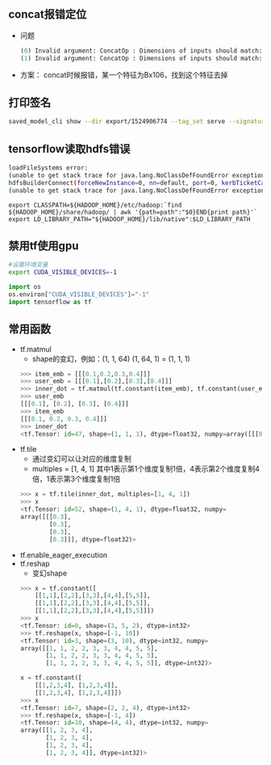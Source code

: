 

## concat报错定位
- 问题
    ```python
    (0) Invalid argument: ConcatOp : Dimensions of inputs should match: shape[0] = [10240,4] vs. shape[37] = [10236,106]
    (1) Invalid argument: ConcatOp : Dimensions of inputs should match: shape[0] = [10240,4] vs. shape[37] = [10236,106]
    ```
- 方案：
    concat时候报错，某一个特征为Bx106，找到这个特征去掉

## 打印签名
```bash
saved_model_cli show --dir export/1524906774 --tag_set serve --signature_def serving_default
```


## tensorflow读取hdfs错误
```bash
loadFileSystems error:
(unable to get stack trace for java.lang.NoClassDefFoundError exception: ExceptionUtils::getStackTrace error.)
hdfsBuilderConnect(forceNewInstance=0, nn=default, port=0, kerbTicketCachePath=(NULL), userName=(NULL)) error:
(unable to get stack trace for java.lang.NoClassDefFoundError exception: ExceptionUtils::getStackTrace error.)
```
```
export CLASSPATH=${HADOOP_HOME}/etc/hadoop:`find ${HADOOP_HOME}/share/hadoop/ | awk '{path=path":"$0}END{print path}'`
export LD_LIBRARY_PATH="${HADOOP_HOME}/lib/native":$LD_LIBRARY_PATH
```


## 禁用tf使用gpu
```bash
#设置环境变量
export CUDA_VISIBLE_DEVICES=-1
```
```python
import os
os.environ["CUDA_VISIBLE_DEVICES"]="-1"    
import tensorflow as tf
```

## 常用函数
- tf.matmul
    - shape的变幻，例如：(1, 1, 64) (1, 64, 1) = (1, 1, 1)
    ```python
    >>> item_emb = [[[0.1,0.2,0.3,0.4]]]
    >>> user_emb = [[[0.1],[0.2],[0.3],[0.4]]]
    >>> inner_dot = tf.matmul(tf.constant(item_emb), tf.constant(user_emb))
    >>> user_emb
    [[[0.1], [0.2], [0.3], [0.4]]]
    >>> item_emb
    [[[0.1, 0.2, 0.3, 0.4]]]
    >>> inner_dot
    <tf.Tensor: id=47, shape=(1, 1, 1), dtype=float32, numpy=array([[[0.3]]], dtype=float32)>
    ```
- tf.tile
    - 通过变幻可以让对应的维度复制
    - multiples = [1, 4, 1] 其中1表示第1个维度复制1倍，4表示第2个维度复制4倍，1表示第3个维度复制1倍
    ```python
    >>> x = tf.tile(inner_dot, multiples=[1, 4, 1])
    >>> x
    <tf.Tensor: id=52, shape=(1, 4, 1), dtype=float32, numpy=
    array([[[0.3],
            [0.3],
            [0.3],
            [0.3]]], dtype=float32)>
    ```
- tf.enable_eager_execution
- tf.reshap
    - 变幻shape
    ```python
    >>> x = tf.constant([
        [[1,1],[2,2],[3,3],[4,4],[5,5]], 
        [[1,1],[2,2],[3,3],[4,4],[5,5]], 
        [[1,1],[2,2],[3,3],[4,4],[5,5]]])
    >>> x 
    <tf.Tensor: id=0, shape=(3, 5, 2), dtype=int32>
    >>> tf.reshape(x, shape=[-1, 10])
    <tf.Tensor: id=3, shape=(3, 10), dtype=int32, numpy=
    array([[1, 1, 2, 2, 3, 3, 4, 4, 5, 5],
           [1, 1, 2, 2, 3, 3, 4, 4, 5, 5],
           [1, 1, 2, 2, 3, 3, 4, 4, 5, 5]], dtype=int32)>

    x = tf.constant([
        [[1,2,3,4], [1,2,3,4]], 
        [[1,2,3,4], [1,2,3,4]]])
    >>> x
    <tf.Tensor: id=7, shape=(2, 2, 4), dtype=int32>
    >>> tf.reshape(x, shape=[-1, 4])
    <tf.Tensor: id=10, shape=(4, 4), dtype=int32, numpy=
    array([[1, 2, 3, 4],
           [1, 2, 3, 4],
           [1, 2, 3, 4],
           [1, 2, 3, 4]], dtype=int32)>
    ```
